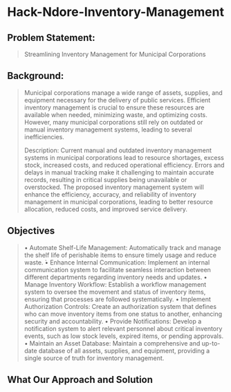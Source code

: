 # Hack-Ndore-Inventory-Management

## Problem Statement:

> Streamlining Inventory Management for Municipal Corporations

## Background:

> Municipal corporations manage a wide range of assets, supplies, and equipment necessary
> for the delivery of public services. Efficient inventory management is crucial to ensure these resources are
> available when needed, minimizing waste, and optimizing costs. However, many municipal corporations
> still rely on outdated or manual inventory management systems, leading to several inefficiencies.
>
> Description: Current manual and outdated inventory management systems in municipal corporations lead
> to resource shortages, excess stock, increased costs, and reduced operational efficiency. Errors and delays
> in manual tracking make it challenging to maintain accurate records, resulting in critical supplies being
> unavailable or overstocked. The proposed inventory management system will enhance the efficiency,
> accuracy, and reliability of inventory management in municipal corporations, leading to better resource
> allocation, reduced costs, and improved service delivery.

## Objectives

> • Automate Shelf-Life Management: Automatically track and manage the shelf life of perishable
> items to ensure timely usage and reduce waste.
> ̀• Enhance Internal Communication: Implement an internal communication system to facilitate
> seamless interaction between different departments regarding inventory needs and updates.
> • Manage Inventory Workflow: Establish a workflow management system to oversee the
> movement and status of inventory items, ensuring that processes are followed systematically.
> • Implement Authorization Controls: Create an authorization system that defines who can move
> inventory items from one status to another, enhancing security and accountability.
> • Provide Notifications: Develop a notification system to alert relevant personnel about critical
> inventory events, such as low stock levels, expired items, or pending approvals.
> • Maintain an Asset Database: Maintain a comprehensive and up-to-date database of all assets,
> supplies, and equipment, providing a single source of truth for inventory management.

## What Our Approach and Solution

